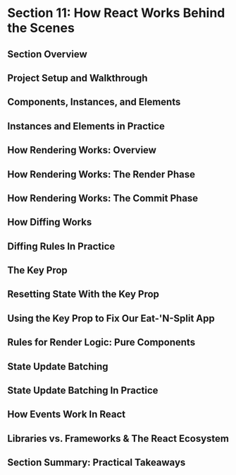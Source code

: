 # Section 11: How React Works Behind the Scenes

## Section Overview

## Project Setup and Walkthrough

## Components, Instances, and Elements

## Instances and Elements in Practice

## How Rendering Works: Overview

## How Rendering Works: The Render Phase

## How Rendering Works: The Commit Phase

## How Diffing Works

## Diffing Rules In Practice

## The Key Prop

## Resetting State With the Key Prop

## Using the Key Prop to Fix Our Eat-'N-Split App

## Rules for Render Logic: Pure Components

## State Update Batching

## State Update Batching In Practice

## How Events Work In React

## Libraries vs. Frameworks & The React Ecosystem

## Section Summary: Practical Takeaways

